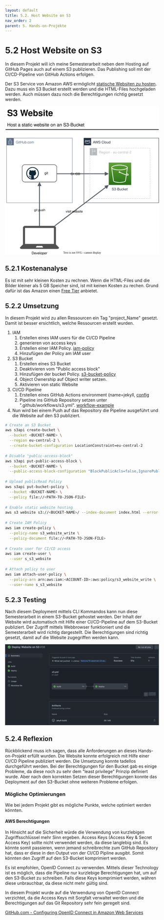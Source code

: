 ```yaml
---
layout: default
title: 5.2. Host Website on S3
nav_order: 2
parent: 5. Hands-on-Projekte
---
```


# 5.2 Host Website on S3

In diesem Projekt will ich meine Semesterarbeit neben dem Hosting auf GitHub Pages auch auf einem S3 publizieren. Das Publishing soll mit der CI/CD-Pipeline von GitHub Actions erfolgen.

Der S3 Service von Amazon AWS ermöglicht [statische Websiten zu hosten](https://docs.aws.amazon.com/AmazonS3/latest/userguide/WebsiteHosting.html). Dazu muss ein S3 Bucket erstellt werden und die HTML-Files hochgeladen werden. Auch müssen dazu noch die Berechtigungen richtig gesetzt werden.

![2023_S3_Website](../../ressources/images/2023_s3_website.svg)

## 5.2.1 Kostenanalyse

Es ist mit sehr kleinen Kosten zu rechnen. Wenn die HTML-Files und die Bilder kleiner als 5 GB Speicher sind, ist mit keinen Kosten zu rechen. Grund dafür ist das Amazon einen [Free Tier](https://aws.amazon.com/free) anbietet.

## 5.2.2 Umsetzung

In diesem Projekt wird zu allen Ressourcen ein Tag "project_Name" gesetzt. Damit ist besser ersichtlich, welche Ressourcen erstellt wurden.

1. IAM
   1. Erstellen eines IAM users für die CI/CD Pipeline
   2. generieren von access keys
   3. Erstellen einer IAM Policy. [iam-policy](../../ressources/artifacts/s3_website/s3_iam_policy_write.json)
   4. Hinzufügen der Policy am IAM user
2. S3 Bucket
   1. Erstellen eines S3 Bucket
   2. Deaktivieren vom "Public access block"
   3. Hinzufügen der bucket Policy. [s3-bucket-policy](../../ressources/artifacts/s3_website/s3_bucket_policy.json)
   4. Object Ownership auf Object writer setzen.
   5. Aktivieren von static Website
3. CI/CD Pipeline
   1. Erstellen eines GitHub Actions environment (name=jekyll, [config](../../ressources/images/2023_github_actions_secrets.png)
   2. Pipeline ins GitHub Repository setzen unter ".github/workflows/s3.yml". [workflow-example](../../ressources/artifacts/s3_website/s3.yml)
4. Nun wird bei einem Push auf das Repository die Pipeline ausgeführt und die Website auf den S3 publiziert.

```bash
# Create an S3 Bucket
aws s3api create-bucket \
  --bucket <BUCKET-NAME> \
  --region eu-central-2 \
  --create-bucket-configuration LocationConstraint=eu-central-2

# Disable "public-access-block"
aws s3api put-public-access-block \
  --bucket <BUCKET-NAME> \
  --public-access-block-configuration "BlockPublicAcls=false,IgnorePublicAcls=false,BlockPublicPolicy=false,RestrictPublicBuckets=false"

# Upload publicRead Policy
aws s3api put-bucket-policy \
  --bucket <BUCKET-NAME> \
  --policy file://<PATH-TO-JSON-FILE>

# Enable static website hosting
aws s3 website s3://<BUCKET-NAME>/ --index-document index.html --error-document error.html

# Create IAM Policy
aws iam create-policy \
  --policy-name s3_website_write \
  --policy-document file://<PATH-TO-JSON-FILE>

# Create user for CI/CD access
aws iam create-user \
  --user s_s3_website

# Attach policy to user
aws iam attach-user-policy \
  --policy-arn arn:aws:iam:<ACCOUNT-ID>:aws:policy/s3_website_write \
  --user-name s_s3_website
```

## 5.2.3 Testing

Nach diesem Deployment mittels CLI Kommandos kann nun diese Semesterarbeit in einem S3-Bucket gehostet werden. Der Inhalt der Website wird automatisch mit Hilfe einer CI/CD-Pipeline auf dem S3-Bucket publiziert. Der Zugriff mittels Webbrowser funktioniert und die Semesterarbeit wird richtig dargestellt. Die Berechtigungen sind richtig gesetzt, damit auf die Website zugegriffen werden kann.

![2023_S3_github_actions_pipeline_results](../../ressources/images/2023_github_actions_results.png)

## 5.2.4 Reflexion

Rückblickend muss ich sagen, dass alle Anforderungen an dieses Hands-on-Projekt erfüllt wurden. Die Website konnte erfolgreich mit Hilfe einer CI/CD Pipeline publiziert werden. Die Umsetzung konnte tadellos durchgeführt werden. Bei der Berechtigungen für den Bucket gab es einige Probleme, da diese noch zu sehr dem "least privilege" Prinzip definiert wurde. Aber nach dem korrekten Setzen dieser Berechtigungen konnte das Deployment auf den S3-Bucket ohne weiteren Probleme erfolgen.

### Mögliche Optimierungen

Wie bei jedem Projekt gibt es mögliche Punkte, welche optimiert werden könnten.

#### AWS Berechtigungen

In Hinsicht auf die Sicherheit würde die Verwendung von kurzlebigen Zugriffsschlüssel mehr Sinn ergeben. Access Keys (Access Key & Secret Access Key) sollte nicht verwendet werden, da diese langlebig sind. Es könnte somit passieren, wenn jemand schreibrechte zum GitHub Repository hat, dass er diese in den Output von der CI/CD Pipline ausgibt. Somit könnten den Zugriff auf den S3-Bucket komprimiert werden.

Es ist empfohlen, OpenID Connect zu verwenden. Mittels dieser Technology ist es möglich, dass die Pipeline nur kurzlebige Berechtigungen hat, um auf den S3-Bucket zu schreiben. Falls diese Keys komprimiert werden, währen diese unbrauchbar, da diese nicht mehr gültig sind.

In diesem Projekt wurde auf die Verwendung von OpenID Connect verzichtet, da die Access Keys mit Sorgfalt verwaltet werden und die Berechtigungen auf das Git Repository sehr fein geregelt sind.

[GitHub.com - Configuring OpenID Connect in Amazon Web Services](https://docs.github.com/en/actions/deployment/security-hardening-your-deployments/configuring-openid-connect-in-amazon-web-services)
